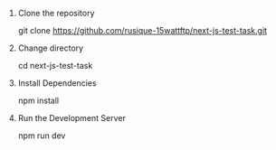 1. Clone the repository

    git clone https://github.com/rusique-15wattftp/next-js-test-task.git

2. Change directory

    cd next-js-test-task

3. Install Dependencies

    npm install

4. Run the Development Server

    npm run dev

